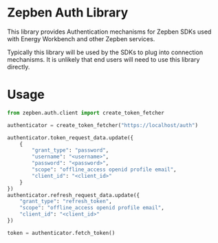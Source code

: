# Zepben Auth Library #

This library provides Authentication mechanisms for Zepben SDKs used with Energy Workbench and other Zepben services.

Typically this library will be used by the SDKs to plug into connection mechanisms. It is unlikely that end users will
need to use this library directly.

# Usage #

```python
from zepben.auth.client import create_token_fetcher

authenticator = create_token_fetcher("https://localhost/auth")

authenticator.token_request_data.update({
    {
        "grant_type": "password",
        "username": "<username>",
        "password": "<password>",
        "scope": "offline_access openid profile email",
        "client_id": "<client_id>"
    }
})
authenticator.refresh_request_data.update({
    "grant_type": "refresh_token",
    "scope": "offline_access openid profile email",
    "client_id": "<client_id>"
})

token = authenticator.fetch_token()
```